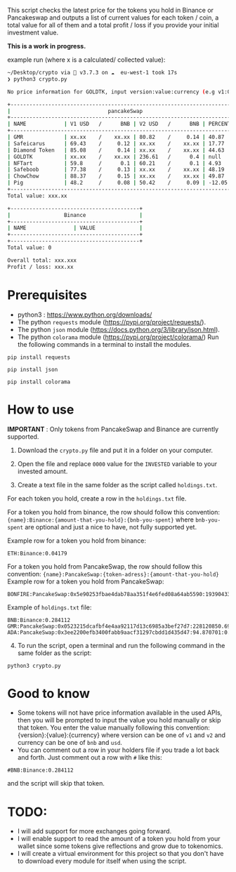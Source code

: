 This script checks the latest price for the tokens you hold in Binance or Pancakeswap and outputs a list of current values for each token / coin, a total value for all of them and a total profit / loss if you provide your initial investment value. 

**This is a work in progress.**

example run (where x is a calculated/ collected value): 
```bash
~/Desktop/crypto via 🐍 v3.7.3 on ☁️  eu-west-1 took 17s 
❯ python3 crypto.py

No price information for GOLDTK, input version:value:currency (e.g v1:0.1:bnb or v2:24.6:usd) 'n':v2:0.4:bnb

+--------------------------------------------------------------------------+
|                               pancakeSwap                                |
+--------------------------------------------------------------------------+
| NAME            | V1 USD   /      BNB | V2 USD   /      BNB | PERCENTAGE |
+--------------------------------------------------------------------------+
| GMR             | xx.xx    /    xx.xx | 80.82    /     0.14 | 40.87    % |
| Safeicarus      | 69.43    /     0.12 | xx.xx    /    xx.xx | 17.77    % |
| Diamond Token   | 85.08    /     0.14 | xx.xx    /    xx.xx | 44.63    % |
| GOLDTK          | xx.xx    /    xx.xx | 236.61   /      0.4 | null     % |
| NFTart          | 59.8     /      0.1 | 60.21    /      0.1 | 4.93     % |
| Safeboob        | 77.38    /     0.13 | xx.xx    /    xx.xx | 48.19    % |
| ChowChow        | 88.37    /     0.15 | xx.xx    /    xx.xx | 49.87    % |
| Pig             | 48.2     /     0.08 | 50.42    /     0.09 | -12.05   % |
+--------------------------------------------------------------------------+
Total value: xxx.xx

+-----------------------------------------+
|                 Binance                 |
+-----------------------------------------+
| NAME               | VALUE              |
+-----------------------------------------+
+-----------------------------------------+
Total value: 0

Overall total: xxx.xxx
Profit / loss: xxx.xx

```

# Prerequisites

- python3 : 
https://www.python.org/downloads/
- The python `requests` module (https://pypi.org/project/requests/).  
- The python `json` module (https://docs.python.org/3/library/json.html). 
- The python `colorama` module (https://pypi.org/project/colorama/)
Run the following commands in a terminal to install the modules. 
```
pip install requests
```` 
```
pip install json
```
```
pip install colorama
```

# How to use 
**IMPORTANT** : Only tokens from PancakeSwap and Binance are currently supported. 

1. Download the `crypto.py` file and put it in a folder on your computer. 

2. Open the file and replace `0000` value for the `INVESTED` variable to your invested amount. 

3. Create a text file in the same folder as the script called `holdings.txt`.

For each token you hold, create a row in the `holdings.txt` file. 

For a token you hold from binance, the row should follow this convention:   
`{name}:Binance:{amount-that-you-hold}:{bnb-you-spent}` where `bnb-you-spent` are optional and just a nice to have, not fully supported yet. 

Example row for a token you hold from binance:  
```
ETH:Binance:0.04179
```

For a token you hold from PancakeSwap, the row should follow this convention:
`{name}:PancakeSwap:{token-adress}:{amount-that-you-hold}`
Example row for a token you hold from PancakeSwap:  
```
BONFIRE:PancakeSwap:0x5e90253fbae4dab78aa351f4e6fed08a64ab5590:193904333.915533:0.2
```

Example of `holdings.txt` file: 

```
BNB:Binance:0.284112
GMR:PancakeSwap:0x0523215dcafbf4e4aa92117d13c6985a3bef27d7:228120850.69031771
ADA:PancakeSwap:0x3ee2200efb3400fabb9aacf31297cbdd1d435d47:94.870701:0.4
```

4. To run the script, open a terminal and run the following command in the same folder as the script:
```
python3 crypto.py
```

# Good to know
- Some tokens will not have price information available in the used APIs, then you will be prompted to input the value you hold manually or skip that token. You enter the value manually following this convention: {version}:{value}:{currency} where version can be one of `v1` and `v2` and currency can be one of `bnb` and `usd`.   
- You can comment out a row in your holders file if you trade a lot back and forth. Just comment out a row with `#` like this: 
```
#BNB:Binance:0.284112
```
and the script will skip that token. 

# TODO:
- I will add support for more exchanges going forward. 
- I will enable support to read the amount of a token you hold from your wallet since some tokens give reflections and grow due to tokenomics.
- I will create a virtual environment for this project so that you don't have to download every module for itself when using the script. 
